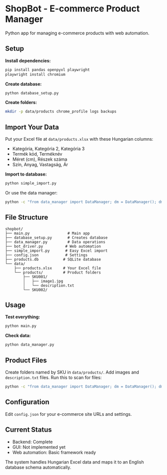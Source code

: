 # ShopBot - E-commerce Product Manager

Python app for managing e-commerce products with web automation.

## Setup

**Install dependencies:**
```bash
pip install pandas openpyxl playwright
playwright install chromium
```

**Create database:**
```bash
python database_setup.py
```

**Create folders:**
```bash
mkdir -p data/products chrome_profile logs backups
```

## Import Your Data

Put your Excel file at `data/products.xlsx` with these Hungarian columns:
- Kategória, Kategória 2, Kategória 3
- Termék kód, Terméknév  
- Méret (cm), Részek száma
- Szín, Anyag, Vastagság, Ár

**Import to database:**
```bash
python simple_import.py
```

Or use the data manager:
```bash
python -c "from data_manager import DataManager; dm = DataManager(); dm.convert_xlsx_to_csv('data/products.xlsx', 'data/products.csv'); dm.sync_csv_to_db('data/products.csv'); dm.close()"
```

## File Structure

```
shopbot/
├── main.py                 # Main app
├── database_setup.py       # Creates database
├── data_manager.py         # Data operations
├── bot_driver.py          # Web automation
├── simple_import.py       # Easy Excel import
├── config.json            # Settings
├── products.db           # SQLite database
└── data/
    ├── products.xlsx     # Your Excel file
    └── products/         # Product folders
        ├── SKU001/
        │   ├── image1.jpg
        │   └── description.txt
        └── SKU002/
```

## Usage

**Test everything:**
```bash
python main.py
```

**Check data:**
```bash
python data_manager.py
```

## Product Files

Create folders named by SKU in `data/products/`. Add images and `description.txt` files. Run this to scan for files:

```bash
python -c "from data_manager import DataManager; dm = DataManager(); dm.scan_and_sync_filesystem('data/products'); dm.close()"
```

## Configuration

Edit `config.json` for your e-commerce site URLs and settings.

## Current Status

- Backend: Complete
- GUI: Not implemented yet  
- Web automation: Basic framework ready

The system handles Hungarian Excel data and maps it to an English database schema automatically.
